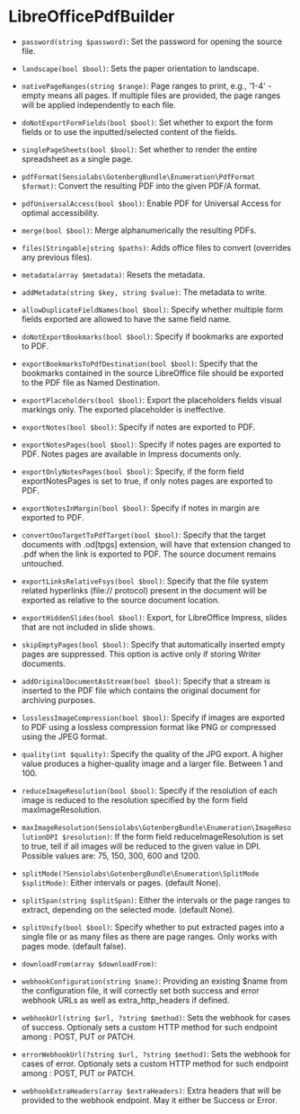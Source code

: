 # LibreOfficePdfBuilder

* `password(string $password)`:
Set the password for opening the source file.

* `landscape(bool $bool)`:
Sets the paper orientation to landscape.

* `nativePageRanges(string $range)`:
Page ranges to print, e.g., '1-4' - empty means all pages.
If multiple files are provided, the page ranges will be applied independently to each file.

* `doNotExportFormFields(bool $bool)`:
Set whether to export the form fields or to use the inputted/selected content of the fields.

* `singlePageSheets(bool $bool)`:
Set whether to render the entire spreadsheet as a single page.

* `pdfFormat(Sensiolabs\GotenbergBundle\Enumeration\PdfFormat $format)`:
Convert the resulting PDF into the given PDF/A format.

* `pdfUniversalAccess(bool $bool)`:
Enable PDF for Universal Access for optimal accessibility.

* `merge(bool $bool)`:
Merge alphanumerically the resulting PDFs.

* `files(Stringable|string $paths)`:
Adds office files to convert (overrides any previous files).

* `metadata(array $metadata)`:
Resets the metadata.

* `addMetadata(string $key, string $value)`:
The metadata to write.

* `allowDuplicateFieldNames(bool $bool)`:
Specify whether multiple form fields exported are allowed to have the same field name.

* `doNotExportBookmarks(bool $bool)`:
Specify if bookmarks are exported to PDF.

* `exportBookmarksToPdfDestination(bool $bool)`:
Specify that the bookmarks contained in the source LibreOffice file should be exported to the PDF file as Named Destination.

* `exportPlaceholders(bool $bool)`:
Export the placeholders fields visual markings only. The exported placeholder is ineffective.

* `exportNotes(bool $bool)`:
Specify if notes are exported to PDF.

* `exportNotesPages(bool $bool)`:
Specify if notes pages are exported to PDF. Notes pages are available in Impress documents only.

* `exportOnlyNotesPages(bool $bool)`:
Specify, if the form field exportNotesPages is set to true, if only notes pages are exported to PDF.

* `exportNotesInMargin(bool $bool)`:
Specify if notes in margin are exported to PDF.

* `convertOooTargetToPdfTarget(bool $bool)`:
Specify that the target documents with .od[tpgs] extension, will have that extension changed to .pdf when the link is exported to PDF. The source document remains untouched.

* `exportLinksRelativeFsys(bool $bool)`:
Specify that the file system related hyperlinks (file:// protocol) present in the document will be exported as relative to the source document location.

* `exportHiddenSlides(bool $bool)`:
Export, for LibreOffice Impress, slides that are not included in slide shows.

* `skipEmptyPages(bool $bool)`:
Specify that automatically inserted empty pages are suppressed. This option is active only if storing Writer documents.

* `addOriginalDocumentAsStream(bool $bool)`:
Specify that a stream is inserted to the PDF file which contains the original document for archiving purposes.

* `losslessImageCompression(bool $bool)`:
Specify if images are exported to PDF using a lossless compression format like PNG or compressed using the JPEG format.

* `quality(int $quality)`:
Specify the quality of the JPG export. A higher value produces a higher-quality image and a larger file. Between 1 and 100.

* `reduceImageResolution(bool $bool)`:
Specify if the resolution of each image is reduced to the resolution specified by the form field maxImageResolution.

* `maxImageResolution(Sensiolabs\GotenbergBundle\Enumeration\ImageResolutionDPI $resolution)`:
If the form field reduceImageResolution is set to true, tell if all images will be reduced to the given value in DPI. Possible values are: 75, 150, 300, 600 and 1200.

* `splitMode(?Sensiolabs\GotenbergBundle\Enumeration\SplitMode $splitMode)`:
Either intervals or pages. (default None).

* `splitSpan(string $splitSpan)`:
Either the intervals or the page ranges to extract, depending on the selected mode. (default None).

* `splitUnify(bool $bool)`:
Specify whether to put extracted pages into a single file or as many files as there are page ranges. Only works with pages mode. (default false).

* `downloadFrom(array $downloadFrom)`:

* `webhookConfiguration(string $name)`:
Providing an existing $name from the configuration file, it will correctly set both success and error webhook URLs as well as extra_http_headers if defined.

* `webhookUrl(string $url, ?string $method)`:
Sets the webhook for cases of success.
Optionaly sets a custom HTTP method for such endpoint among : POST, PUT or PATCH.

* `errorWebhookUrl(?string $url, ?string $method)`:
Sets the webhook for cases of error.
Optionaly sets a custom HTTP method for such endpoint among : POST, PUT or PATCH.

* `webhookExtraHeaders(array $extraHeaders)`:
Extra headers that will be provided to the webhook endpoint. May it either be Success or Error.

